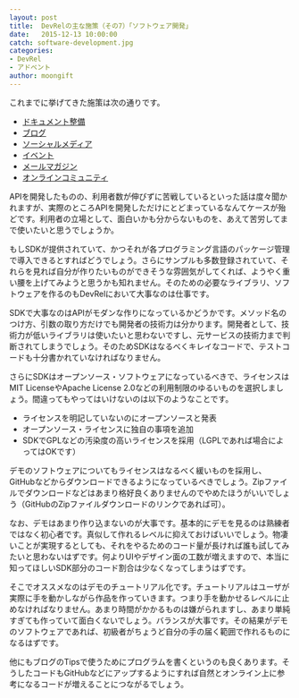 ```yaml
---
layout: post
title:  DevRelの主な施策（その7）「ソフトウェア開発」
date:   2015-12-13 10:00:00
catch: software-development.jpg
categories:
- DevRel
- アドベント
author: moongift
---
```


これまでに挙げてきた施策は次の通りです。

- [ドキュメント整備](https://devrel.jp/blog/2015/12/documentation/)
- [ブログ](https://devrel.jp/blog/2015/12/blog/)
- [ソーシャルメディア](https://devrel.jp/blog/2015/12/social-media/)
- [イベント](https://devrel.jp/blog/2015/12/events/)
- [メールマガジン](https://devrel.jp/blog/2015/12/mail-magazine/)
- [オンラインコミュニティ](https://devrel.jp/blog/2015/12/online-community/)

APIを開発したものの、利用者数が伸びずに苦戦しているといった話は度々聞かれますが、実際のところAPIを開発しただけにとどまっているなんてケースが殆どです。利用者の立場として、面白いかも分からないものを、あえて苦労してまで使いたいと思うでしょうか。

もしSDKが提供されていて、かつそれが各プログラミング言語のパッケージ管理で導入できるとすればどうでしょう。さらにサンプルも多数登録されていて、それらを見れば自分が作りたいものができそうな雰囲気がしてくれば、ようやく重い腰を上げてみようと思うかも知れません。そのための必要なライブラリ、ソフトウェアを作るのもDevRelにおいて大事なのは仕事です。

SDKで大事なのはAPIがモダンな作りになっているかどうかです。メソッド名のつけ方、引数の取り方だけでも開発者の技術力は分かります。開発者として、技術力が低いライブラリは使いたいと思わないですし、元サービスの技術力まで判断されてしまうでしょう。そのためSDKはなるべくキレイなコードで、テストコードも十分書かれていなければなりません。

さらにSDKはオープンソース・ソフトウェアになっているべきで、ライセンスはMIT LicenseやApache License 2.0などの利用制限のゆるいものを選択しましょう。間違ってもやってはいけないのは以下のようなことです。

- ライセンスを明記していないのにオープンソースと発表
- オープンソース・ライセンスに独自の事項を追加
- SDKでGPLなどの汚染度の高いライセンスを採用（LGPLであれば場合によってはOKです）

デモのソフトウェアについてもライセンスはなるべく緩いものを採用し、GitHubなどからダウンロードできるようになっているべきでしょう。Zipファイルでダウンロードなどはあまり格好良くありませんのでやめたほうがいいでしょう（GitHubのZipファイルダウンロードのリンクであれば可）。

なお、デモはあまり作り込まないのが大事です。基本的にデモを見るのは熟練者ではなく初心者です。真似して作れるレベルに抑えておけばいいでしょう。物凄いことが実現するとしても、それをやるためのコード量が長ければ誰も試してみたいと思わないはずです。何よりUIやデザイン面の工数が増えますので、本当に知ってほしいSDK部分のコード割合は少なくなってしまうはずです。

そこでオススメなのはデモのチュートリアル化です。チュートリアルはユーザが実際に手を動かしながら作品を作っていきます。つまり手を動かせるレベルに止めなければなりません。あまり時間がかかるものは嫌がられますし、あまり単純すぎても作っていて面白くないでしょう。バランスが大事です。その結果がデモのソフトウェアであれば、初級者がちょうど自分の手の届く範囲で作れるものになるはずです。

他にもブログのTipsで使うためにプログラムを書くというのも良くあります。そうしたコードもGitHubなどにアップするようにすれば自然とオンライン上に参考になるコードが増えることにつながるでしょう。

